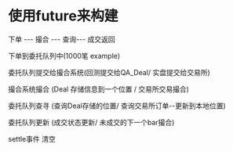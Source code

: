 # 使用future来构建

下单 ---  撮合 --- 查询--- 成交返回



下单到委托队列中(1000笔 example)

委托队列提交给撮合系统(回测提交给QA_Deal/ 实盘提交给交易所)

撮合系统撮合 (Deal 存储信息到一个位置 / 交易所交易撮合)

委托队列查寻  (查询Deal存储的位置/ 查询交易所订单--更新到本地位置)

委托队列更新 (成交状态更新/ 未成交的下一个bar撮合)

settle事件 清空
